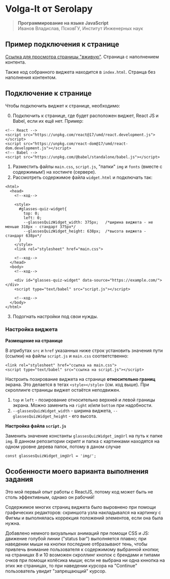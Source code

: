 # Volga-It от Serolapy #

> **Программирование на языке JavaScript** <br>Иванов Владислав, ПсковГУ, Институт Инженерных наук

## Пример подключения к странице ##
[Ссылка для просмотра страницы "вживую"][1]. Страница с наполнением контента.

Также код собранного виджета находится в `index.html`. Странца без наполнения контентом.

## Подключение к странице ##
Чтобы подключить виджет к странице, необходимо:

 0. Подключить к странице, где будет расположен виджет, React JS и Babel, если их ещё нет. Пример:
```
<!-- React -->
<script src="https://unpkg.com/react@17/umd/react.development.js"></script>
<script src="https://unpkg.com/react-dom@17/umd/react-dom.development.js"></script>
<!-- Babel -->
<script src="https://unpkg.com/@babel/standalone/babel.js"></script>
```
 1. Разместить файлы `main.css`, `script.js`, "папки" `img` и `fonts` (вместе с содержимым!) на хостинге (сервере).
 2. Рассмотреть содержимое файла `widget.html` и подключать так:

```
<html>
  <head>
    <!--код-->

    <style>
	  #glasses-quiz-widget{
		top: 0;
		left: 0;
		--glassesQuizWidget_width: 375px; 	/*ширина виджета - не меньше 318px - стандарт 375px*/
		--glassesQuizWidget_height: 638px; 	/*высота виджета - стандарт 638px*/
	  }
    </style>
    <link rel="stylesheet" href="main.css">

    <!--код-->
  </head>
  <body>
    <!--код-->

    <div id="glasses-quiz-widget" data-source="https://example.com/"></div>
    <script type="text/babel" src="script.js"></script>

    <!--код-->
  </body>
</html>
```
  3. Подогнать настройки под свои нужды.

### Настройка виджета ###
**Размещение на странице**

В атрибутах `src` и `href` указанных ниже строк установить значения пути (ссылки) на файлы `script.js` и `main.css` соответственно:
```
<link rel="stylesheet" href="ссылка на main.css">
<script type="text/babel" src="ссылка на script.js"></script>
```
Настроить позирование виджета на странице **относительно границ** экрана. Это делается в тегах `<style></style>` (см. код выше). При скроллинге страницы виджет остаётся неподвижен.

1. `top` и `left` - позирование относительно верхней и левой границы экрана. Можно заменить на `right` и/или `bottom` при надобности.
2. `--glassesQuizWidget_width` - ширина виджета, `--glassesQuizWidget_height` - его высота.

**Настройка файла `script.js`**

Заменить значение константы `glassesQuizWidget_imgUrl` на путь к папке `img`. В данном репозитории скрипт и папка с картинками находятся на одном уровне дерева папок, потому в даном случае
```
const glassesQuizWidget_imgUrl = 'img/';
```

## Особенности моего варианта выполнения задания ##

Это мой первый опыт работы с ReactJS, потому код может быть не столь эффективным, однако он рабочий!

Содержимое многих страниц виджета было выровнено при помощи графических редакторов: скриншота узла накладывался на картинку с Фигмы и выполнялась коррекция положений элементов, если она была нужна.

Добавлено немного визуальных анимаций при помощи CSS и JS: движение голубой линии ("status bar") выполняется плавно; при наведении мыши на кнопки последние отбразывают тень, чтобы привлечь внимание пользователя к содержимому выбранной кнопки; на страницах 8 и 10 возможен скроллинг кнопок с брендами и типами очков при помощи колёсика мыши; если не выбрана ни одна кннопка на этих же страницах, то при наведении курсора на "Continue" пользователь увидит "запрещающий" курсор.


  [1]: https://serolapy.github.io/volgaIt22/
